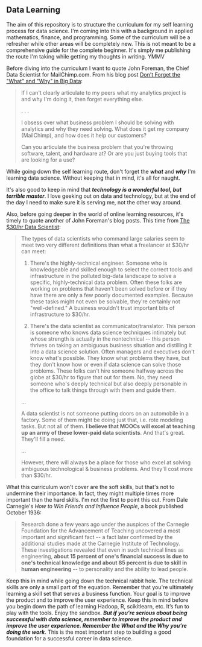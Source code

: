 ## Data Learning ##
The aim of this repository is to structure the curriculum for my self learning process for data science. I'm coming into this with a background in applied mathematics, finance, and programming. Some of the curriculum will be a refresher while other areas will be completely new. This is not meant to be a comprehensive guide for the complete beginner. It's simply me publishing the route I'm taking while getting my thoughts in writing. YMMV

Before diving into the curriculum I want to quote John Foreman,  the Chief Data Scientist for MailChimp.com. From his blog post [Don't Forget the "What" and "Why" in Big Data](http://www.john-foreman.com/blog/dont-forget-the-what-and-why-in-big-data):

> If I can't clearly articulate to my peers what my analytics project is and why I'm doing it, then forget everything else.
>
> . . .
>
> I obsess over what business problem I should be solving with analytics and why they need solving. What does it get my company (MailChimp), and how does it help our customers?
>
> Can you articulate the business problem that you're throwing software, talent, and hardware at? Or are you just buying tools that are looking for a use?

While going down the self learning route, don't forget the ***what*** and ***why*** I'm learning data science. Without keeping that in mind, it's all for naught.

It's also good to keep in mind that ***technology is a wonderful tool, but terrible master***. I love geeking out on data and technology, but at the end of the day I need to make sure it is serving me, not the other way around.

Also, before going deeper in the world of online learning resources, it's timely to quote another of John Foreman's blog posts. This time from [The $30/hr Data Scientist](http://www.john-foreman.com/blog/the-30hr-data-scientist):

> The types of data scientists who command large salaries seem to meet two very different definitions than what a freelancer at $30/hr can meet:
>
> 1) There's the highly-technical engineer. Someone who is knowledgeable and skilled enough to select the correct tools and infrastructure in the polluted big-data landscape to solve a specific, highly-technical data problem. Often these folks are working on problems that haven't been solved before or if they have there are only a few poorly documented examples. Because these tasks might not even be solvable, they're certainly not "well-defined." A business wouldn't trust important bits of infrastructure to $30/hr.
>
> 2) There's the data scientist as communicator/translator. This person is someone who knows data science techniques intimately but whose strength is actually in the nontechnical -- this person thrives on taking an ambiguous business situation and distilling it into a data science solution. Often managers and executives don't know what's possible. They know what problems they have, but they don't know how or even if data science can solve those problems. These folks can't hire someone halfway across the globe at $30/hr to figure that out for them. No, they need someone who's deeply technical but also deeply personable in the office to talk things through with them and guide them.
>
> ...
>
> A data scientist is not someone putting doors on an automobile in a factory. Some of them might be doing just that, i.e. rote modeling tasks. But not all of them. **I believe that MOOCs will excel at teaching up an army of these lower-paid data scientists**. And that's great. They'll fill a need.
>
> ...
>
> However, there will always be a place for those who excel at solving ambiguous technological & business problems. And they'll cost more than $30/hr.

What this curriculum won't cover are the soft skills, but that's not to undermine their importance. In fact, they might multiple times more important than the hard skills. I'm not the first to point this out. From Dale Carnegie's *How to Win Friends and Influence People*, a book published October 1936:

> Research done a few years ago under the auspices of the Carnegie Foundation for the Advancement of Teaching uncovered a most important and significant fact -- a fact later confirmed by the additional studies made at the Carnegie Institute of Technology. These investigations revealed that even in such technical lines as engineering, **about 15 percent of one's financial success is due to one's technical knowledge and about 85 percent is due to skill in human engineering** -- to personality and the ability to lead people.

Keep this in mind while going down the technical rabbit hole. The technical skills are only a small part of the equation. Remember that you're ultimately learning a skill set that serves a business function. Your goal is to improve the product and to improve the user experience. Keep this in mind before you begin down the path of learning Hadoop, R, scikitlearn, etc. It’s fun to play with the tools. Enjoy the sandbox. ***But if you’re serious about being successful with data science, remember to improve the product and improve the user experience. Remember the What and the Why you’re doing the work***. This is the most important step to building a good foundation for a successful career in data science.
